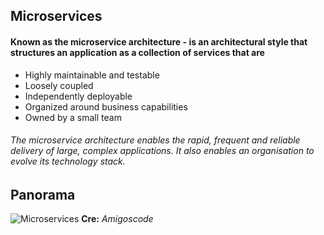 ## Microservices
#### Known as the microservice architecture - is an architectural style that structures an application as a collection of services that are

- Highly maintainable and testable
- Loosely coupled
- Independently deployable
- Organized around business capabilities
- Owned by a small team

###### The microservice architecture enables the rapid, frequent and reliable delivery of large, complex applications. It also enables an organisation to evolve its technology stack.

## Panorama
![Microservices](https://user-images.githubusercontent.com/40702606/144061535-7a42e85b-59d6-4f7f-9c35-18a48b49e6de.png)
**Cre:** _Amigoscode_
